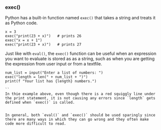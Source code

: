 ### exec()

Python has a built-in function named `exec()` that takes a string and treats it as Python code.

```
x = 3
exec("print(23 + x)")   # prints 26
exec("x = x + 1")  
exec("print(23 + x)")   # prints 27

```

Just like with `eval()`, the `exec()` function can be useful when an expression you want to evaluate is stored as as a string, such as when you are getting the expression from user input or from a textfile.

```
num_list = input("Enter a list of numbers: ")
exec("length = len(" + num_list + ")")
print(f "Your list has {length} numbers.")

``
In thie example above, even though there is a red squiggly line under the print statement, it is not causing any errors since `length` gets defined when `exec()` is called.


In general, both `eval()` and `exec()` should be used sparingly since there are many ways in which they can go wrong and they often make code more difficult to read.
